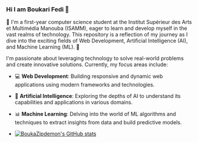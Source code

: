 ### Hi I am Boukari Fedi 👋
👋  I'm a first-year computer science student at the Institut Supérieur des Arts et Multimédia Manouba (ISAMM), eager to learn and develop myself in the vast realms of technology. This repository is a reflection of my journey as I dive into the exciting fields of Web Development, Artificial Intelligence (AI), and Machine Learning (ML). 🚀

I'm passionate about leveraging technology to solve real-world problems and create innovative solutions. Currently, my focus areas include:

- 💻 **Web Development**: Building responsive and dynamic web applications using modern frameworks and technologies.
- 🤖 **Artificial Intelligence**: Exploring the depths of AI to understand its capabilities and applications in various domains.
- 📊 **Machine Learning**: Delving into the world of ML algorithms and techniques to extract insights from data and build predictive models.

- [![BoukaZipdemon's GitHub stats](https://github-readme-stats.vercel.app/api?username=BoukaZipdemon)](https://github.com/BoukaZipdemon/github-readme-stats)

